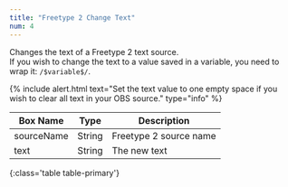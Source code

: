 ```yaml
---
title: "Freetype 2 Change Text"
num: 4
---
```

Changes the text of a Freetype 2 text source.\
If you wish to change the text to a value saved in a variable, you need to wrap it: `/$variable$/`.

{% include alert.html text="Set the text value to one empty space if you wish to clear all text in your OBS source." type="info" %} 

| Box Name | Type | Description | 
|-------|--------|--------
|sourceName	|String	| Freetype 2 source name
|text	|String	| The new text
{:class='table table-primary'}









